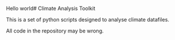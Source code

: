 Hello world# Climate Analysis Toolkit

This is a set of python scripts designed to analyse climate datafiles.

All code in the repository may be wrong.
